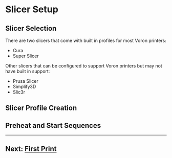 # Slicer Setup

## Slicer Selection

There are two slicers that come with built in profiles for most Voron printers:

* Cura
* Super Slicer

Other slicers that can be configured to support Voron printers but may not have built in support:

* Prusa Slicer
* Simplify3D
* Slic3r

## Slicer Profile Creation

## Preheat and Start Sequences

---
## Next: [First Print](./README.md#first-print)